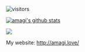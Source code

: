 ![visitors](https://visitor-badge.glitch.me/badge?page_id=amagiddmxh.amagiddmxh)

[![amagi's github stats](https://github-readme-stats.vercel.app/api?username=amagiddmxh&show_icons=true)](https://github.com/AmagiDDmxh/AmagiDDmxh)

![](https://activity-graph.herokuapp.com/graph?username=li-jia-nan&theme=react-dark)

My website: http://amagi.love/
